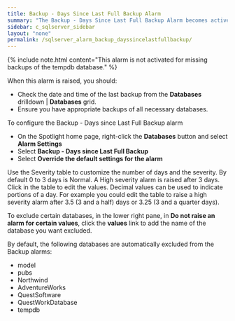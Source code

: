 ```yaml
---
title: Backup - Days Since Last Full Backup Alarm
summary: "The Backup - Days Since Last Full Backup Alarm becomes active when Spotlight detects that a full backup on the SQL Server database has never taken place or has not taken place in the last three days."
sidebar: c_sqlserver_sidebar
layout: "none"
permalink: /sqlserver_alarm_backup_dayssincelastfullbackup/
---
```




{% include note.html content="This alarm is not activated for missing backups of the tempdb database." %}

When this alarm is raised, you should:

*   Check the date and time of the last backup from the **Databases** drilldown \| **Databases** grid.
*   Ensure you have appropriate backups of all necessary databases.

To configure the Backup - Days since Last Full Backup alarm

*  On the Spotlight home page, right-click the **Databases** button and select **Alarm Settings**
*  Select **Backup - Days since Last Full Backup**
*  Select **Override the default settings for the alarm**

Use the Severity table to customize the number of days and the severity. By default 0 to 3 days is Normal. A High severity alarm is raised after 3 days. Click in the table to edit the values. Decimal values can be used to indicate portions of a day. For example you could edit the table to raise a high severity alarm after 3.5 (3 and a half) days or 3.25 (3 and a quarter days).

To exclude certain databases, in the lower right pane, in **Do not raise an alarm for certain values**, click the **values** link to add the name of the database you want excluded.


By default, the following databases are automatically excluded from the Backup alarms:

*   model
*   pubs
*   Northwind
*   AdventureWorks
*   QuestSoftware
*   QuestWorkDatabase
*   tempdb
